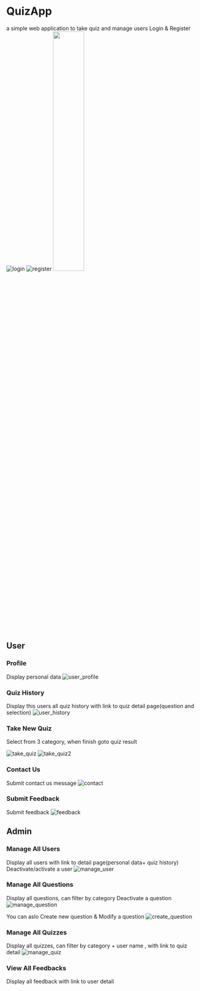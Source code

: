 # QuizApp
a simple web application to take quiz and manage users
Login & Register
![login](/demo_pics/login.png)
![register](/demo_pics/register.png)
<img src="/demo_pics/login.png" width=40% height=40%>

## User 
### Profile
Display personal data
![user_profile](/demo_pics/user_profile.png)

### Quiz History
Display this users all quiz history with link to quiz detail page(question and selection)
![user_history](/demo_pics/user_history.png)



### Take New Quiz
Select from 3 category, when finish goto quiz result 

![take_quiz](/demo_pics/take_quiz.png)
![take_quiz2](/demo_pics/take_quiz_2.png)


### Contact Us
Submit contact us message
![contact](/demo_pics/contact.png)


### Submit Feedback
Submit feedback
![feedback](/demo_pics/feedback.png)




## Admin

### Manage All Users 
Display all users with link to detail page(personal data+ quiz history)
Deactivate/activate a user
![manage_user](/demo_pics/manage_user.png)

### Manage All Questions
Display all questions, can filter by category 
Deactivate a question 
![manage_question](/demo_pics/manage_question.png)

You can aslo Create new question &  Modify a question
![create_question](/demo_pics/create_question.png)



### Manage All Quizzes
Display all quizzes,  can filter by category + user name , with link to quiz detail
![manage_quiz](/demo_pics/manage_quiz.png)


### View All Feedbacks
Display all feedback with link to user detail



